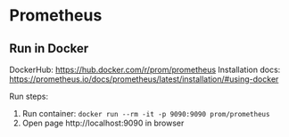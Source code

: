 # Prometheus

## Run in Docker
DockerHub: https://hub.docker.com/r/prom/prometheus
Installation docs: https://prometheus.io/docs/prometheus/latest/installation/#using-docker

Run steps:
1. Run container: `docker run --rm -it -p 9090:9090 prom/prometheus`
2. Open page http://localhost:9090 in browser